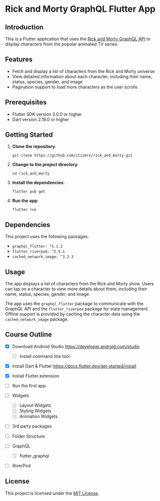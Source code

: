 # Rick and Morty GraphQL Flutter App

## Introduction

This is a Flutter application that uses the [Rick and Morty GraphQL API](https://github.com/afuh/rick-and-morty-api) to display characters from the popular animated TV series.

## Features

- Fetch and display a list of characters from the Rick and Morty universe
- View detailed information about each character, including their name, status, species, gender, and image
- Pagination support to load more characters as the user scrolls


## Prerequisites

- Flutter SDK version 3.0.0 or higher
- Dart version 2.19.0 or higher

## Getting Started

1. **Clone the repository**:

   ```
   git clone https://github.com/itismrx/rick_and_morty.git
   ```

2. **Change to the project directory**:

   ```
   cd rick_and_morty
   ```

3. **Install the dependencies**:

   ```
   flutter pub get
   ```

4. **Run the app**:

   ```
   flutter run
   ```

## Dependencies

This project uses the following packages:

- `graphql_flutter: ^5.1.2`
- `flutter_riverpod: ^2.5.1`
- `cached_network_image: ^3.2.3`

## Usage

The app displays a list of characters from the Rick and Morty show. Users can tap on a character to view more details about them, including their name, status, species, gender, and image.

The app uses the `graphql_flutter` package to communicate with the GraphQL API and the `flutter_riverpod` package for state management. Offline support is provided by caching the character data using the `cached_network_image` package.

## Course Outline
- [x] Download Android Studio
   https://developer.android.com/studio
    - [ ] Install command line tool
- [x] Install Dart & Flutter
   https://docs.flutter.dev/get-started/install
- [x] Install Flutter extension
- [ ] Run the first app

- [ ] Widgets  
    - [ ] Layout Widgets
    - [ ] Styling Widgets
    - [ ] Animation Widgets

- [ ] 3rd party packages
- [ ] Folder Structure
- [ ] GraphQL
    - [ ] flutter_graphql
- [ ] RiverPod


## License

This project is licensed under the [MIT License](LICENSE).
